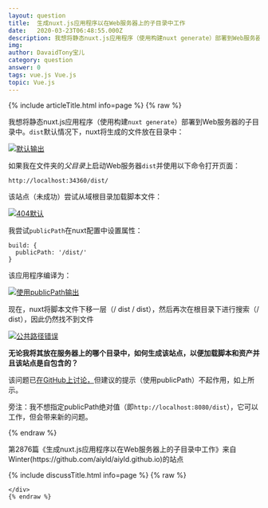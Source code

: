 ```yaml
---
layout: question
title:  生成nuxt.js应用程序以在Web服务器上的子目录中工作
date:   2020-03-23T06:48:55.000Z
description: 我想将静态nuxt.js应用程序（使用构建nuxt generate）部署到Web服务器的子目录中。dist默认情况下，nuxt将生成的文件放在目录中：...
img: 
author: DavaidTony宝儿
category: question
answer: 0
tags: vue.js Vue.js
topic: Vue.js
---
```

<div class="article-root">
  <div class="article">
    {% include articleTitle.html info=page %}
    {% raw %}
    <div class="article-content"><p><font style="vertical-align: inherit;"><font style="vertical-align: inherit;">我想将静态nuxt.js应用程序（使用构建</font></font><code>nuxt generate</code><font style="vertical-align: inherit;"><font style="vertical-align: inherit;">）</font><font style="vertical-align: inherit;">部署</font><font style="vertical-align: inherit;">到Web服务器的子目录中。</font></font><code>dist</code><font style="vertical-align: inherit;"><font style="vertical-align: inherit;">默认情况下，</font><font style="vertical-align: inherit;">nuxt将生成的文件放在</font><font style="vertical-align: inherit;">目录中：</font></font></p>

<p><a href="https://www.samyoc.com//uploads/users/6920/images/thumbnails/1584946007694.png" data-src="https://www.samyoc.com//uploads/users/6920/images/1584946007694.png" rel="noreferrer"><img src="https://i.stack.imgur.com/2EFOb.png" alt="默认输出"></a></p>

<p><font style="vertical-align: inherit;"><font style="vertical-align: inherit;">如果我</font><font style="vertical-align: inherit;">在</font><font style="vertical-align: inherit;">文件夹</font><font style="vertical-align: inherit;">的</font></font><em><font style="vertical-align: inherit;"><font style="vertical-align: inherit;">父目录</font></font></em><font style="vertical-align: inherit;"><font style="vertical-align: inherit;">上启动Web服务器</font></font><code>dist</code><font style="vertical-align: inherit;"><font style="vertical-align: inherit;">并使用以下命令打开页面：</font></font></p>

<p><code>http://localhost:34360/dist/</code></p>

<p><font style="vertical-align: inherit;"><font style="vertical-align: inherit;">该站点（未成功）尝试从域根目录加载脚本文件：</font></font></p>

<p><a href="https://www.samyoc.com//uploads/users/6920/images/thumbnails/1584946007700.png" data-src="https://www.samyoc.com//uploads/users/6920/images/1584946007700.png" rel="noreferrer"><img src="https://i.stack.imgur.com/tHjDy.png" alt="404默认"></a></p>

<p><font style="vertical-align: inherit;"><font style="vertical-align: inherit;">我尝试</font></font><code>publicPath</code><font style="vertical-align: inherit;"><font style="vertical-align: inherit;">在nuxt配置中</font><font style="vertical-align: inherit;">设置</font><font style="vertical-align: inherit;">属性：</font></font></p>

<pre><code>build: {<font></font>
  publicPath: '/dist/'<font></font>
}<font></font>
</code></pre>

<p><font style="vertical-align: inherit;"><font style="vertical-align: inherit;">该应用程序编译为：</font></font></p>

<p><a href="https://www.samyoc.com//uploads/users/6920/images/thumbnails/1584946007702.png" data-src="https://www.samyoc.com//uploads/users/6920/images/1584946007702.png" rel="noreferrer"><img src="https://i.stack.imgur.com/yNIaf.png" alt="使用publicPath输出"></a></p>

<p><font style="vertical-align: inherit;"><font style="vertical-align: inherit;">现在，nuxt将脚本文件下移一层（/ dist / dist），然后再次在根目录下进行搜索（/ dist），因此仍然找不到文件 </font></font></p>

<p><a href="https://www.samyoc.com//uploads/users/6920/images/thumbnails/1584946007704.png" data-src="https://www.samyoc.com//uploads/users/6920/images/1584946007704.png" rel="noreferrer"><img src="https://i.stack.imgur.com/kwEF0.png" alt="公共路径错误"></a></p>

<p><strong><font style="vertical-align: inherit;"><font style="vertical-align: inherit;">无论我将其放在服务器上的哪个目录中，如何生成该站点，以便加载脚本和资产并且该站点是自包含的？</font></font></strong></p>

<p><font style="vertical-align: inherit;"><font style="vertical-align: inherit;">该问题已</font></font><a href="https://github.com/nuxt/nuxt.js/issues/2021" rel="noreferrer"><font style="vertical-align: inherit;"><font style="vertical-align: inherit;">在GitHub上讨论，</font></font></a><font style="vertical-align: inherit;"><font style="vertical-align: inherit;">但建议的提示（使用publicPath）不起作用，如上所示。</font></font></p>

<p><font style="vertical-align: inherit;"><font style="vertical-align: inherit;">旁注：我不想指定publicPath绝对值（即</font></font><code>http://localhost:8080/dist</code><font style="vertical-align: inherit;"><font style="vertical-align: inherit;">），它可以工作，但会带来新的问题。</font></font></p></div>
    {% endraw %}
  </div>
  <p class="winter_mark">第2876篇《生成nuxt.js应用程序以在Web服务器上的子目录中工作》来自Winter(https://github.com/aiyld/aiyld.github.io)的站点</p>
  <div class="discuss-wrapper">
    {% include discussTitle.html info=page %}
    {% raw %}
    <div class="discuss-list">
    
    </div>
    {% endraw %}
  </div>
<div>
